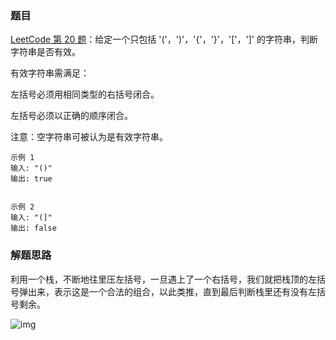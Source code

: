 ### 题目

[LeetCode 第 20 题](https://leetcode-cn.com/problems/valid-parentheses/)：给定一个只包括 '('，')'，'{'，'}'，'['，']' 的字符串，判断字符串是否有效。

有效字符串需满足：

左括号必须用相同类型的右括号闭合。

左括号必须以正确的顺序闭合。

注意：空字符串可被认为是有效字符串。

```
示例 1
输入: "()"
输出: true


示例 2
输入: "(]"
输出: false
```

### 解题思路

利用一个栈，不断地往里压左括号，一旦遇上了一个右括号，我们就把栈顶的左括号弹出来，表示这是一个合法的组合，以此类推，直到最后判断栈里还有没有左括号剩余。

![img](https://gitee.com/zhaojinxin_golden/article-images/raw/master/typora/CgoB5l2IRMSAYv0mAJhTnwV5DmQ777.gif)
